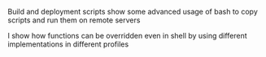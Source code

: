 Build and deployment scripts show some advanced usage of bash to copy scripts and run them on remote servers

I show how functions can be overridden even in shell by using different implementations in different profiles